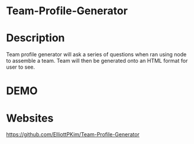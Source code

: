 # Team-Profile-Generator

# Description 

Team profile generator will ask a series of questions when ran using node to assemble a team. Team will then be generated onto an HTML format for user to see.

# DEMO

# Websites

https://github.com/ElliottPKim/Team-Profile-Generator
